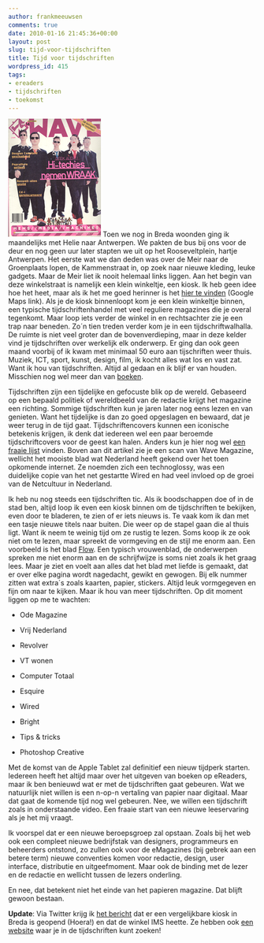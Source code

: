 ```yaml
---
author: frankmeeuwsen
comments: true
date: 2010-01-16 21:45:36+00:00
layout: post
slug: tijd-voor-tijdschriften
title: Tijd voor tijdschriften
wordpress_id: 415
tags:
- ereaders
- tijdschriften
- toekomst
---
```


![Afbeelding](../images/uploadimages/Afbeelding.png) Toen we nog in Breda woonden ging ik maandelijks met Helie naar Antwerpen. We pakten de bus bij ons voor de deur en nog geen uur later stapten we uit op het Rooseveltplein, hartje Antwerpen. Het eerste wat we dan deden was over de Meir naar de Groenplaats lopen, de Kammenstraat in, op zoek naar nieuwe kleding, leuke gadgets. Maar de Meir liet ik nooit helemaal links liggen. Aan het begin van deze winkelstraat is namelijk een klein winkeltje, een kiosk. Ik heb geen idee hoe het heet, maar als ik het me goed herinner is het [hier te vinden](http://maps.google.com/maps/ms?ie=UTF8&hl=nl&msa=0&ll=51.218317,4.414015&spn=0.000951,0.002784&t=h&z=19&msid=105443365242086327304.00047d4e7c75f5af1a7ba) (Google Maps link). Als je de kiosk binnenloopt kom je een klein winkeltje binnen, een typische tijdschriftenhandel met veel reguliere magazines die je overal tegenkomt. Maar loop iets verder de winkel in en rechtsachter zie je een trap naar beneden. Zo´n tien treden verder kom je in een tijdschriftwalhalla. De ruimte is niet veel groter dan de bovenverdieping, maar in deze kelder vind je tijdschriften over werkelijk elk onderwerp. Er ging dan ook geen maand voorbij of ik kwam met minimaal 50 euro aan tijschriften weer thuis. Muziek, ICT, sport, kunst, design, film, ik kocht alles wat los en vast zat. Want ik hou van tijdschriften. Altijd al gedaan en ik blijf er van houden. Misschien nog wel meer dan van [boeken](/boeken-blijven-boeien/).

<!-- more -->

Tijdschriften zijn een tijdelijke en gefocuste blik op de wereld. Gebaseerd op een bepaald politiek of wereldbeeld van de redactie krijgt het magazine een richting. Sommige tijdschriften kun je jaren later nog eens lezen en van genieten. Want het tijdelijke is dan zo goed opgeslagen en bewaard, dat je weer terug in de tijd gaat. Tijdschriftencovers kunnen een iconische betekenis krijgen, ik denk dat iedereen wel een paar beroemde tijdschriftcovers voor de geest kan halen. Anders kun je hier nog wel [een fraaie lijst](http://fishki.net/commentall.php?id=25668) vinden. Boven aan dit artikel zie je een scan van Wave Magazine, wellicht het mooiste blad wat Nederland heeft gekend over het toen opkomende internet. Ze noemden zich een technoglossy, was een duidelijke copie van het net gestartte Wired en had veel invloed op de groei van de Netcultuur in Nederland.

Ik heb nu nog steeds een tijdschriften tic. Als ik boodschappen doe of in de stad ben, altijd loop ik even een kiosk binnen om de tijdschriften te bekijken, even door te bladeren, te zien of er iets nieuws is. Te vaak kom ik dan met een tasje nieuwe titels naar buiten. Die weer op de stapel gaan die al thuis ligt. Want ik neem te weinig tijd om ze rustig te lezen. Soms koop ik ze ook niet om te lezen, maar spreekt de vormgeving en de stijl me enorm aan. Een voorbeeld is het blad [Flow](http://flowmagazine.nl/). Een typisch vrouwenblad, de onderwerpen spreken me niet enorm aan en de schrijfwijze is soms niet zoals ik het graag lees. Maar je ziet en voelt aan alles dat het blad met liefde is gemaakt, dat er over elke pagina wordt nagedacht, gewikt en gewogen. Bij elk nummer zitten wat extra´s zoals kaarten, papier, stickers. Altijd leuk vormgegeven en fijn om naar te kijken. Maar ik hou van meer tijdschriften. Op dit moment liggen op me te wachten:



	
  * Ode Magazine

	
  * Vrij Nederland

	
  * Revolver

	
  * VT wonen

	
  * Computer Totaal

	
  * Esquire

	
  * Wired

	
  * Bright

	
  * Tips & tricks

	
  * Photoshop Creative


Met de komst van de Apple Tablet zal definitief een nieuw tijdperk starten. Iedereen heeft het altijd maar over het uitgeven van boeken op eReaders, maar ik ben benieuwd wat er met de tijdschriften gaat gebeuren. Wat we natuurlijk niet willen is een n-op-n vertaling van papier naar digitaal. Maar dat gaat de komende tijd nog wel gebeuren. Nee, we willen een tijdschrift zoals in onderstaande video. Een fraaie start van een nieuwe leeservaring als je het mij vraagt.









Ik voorspel dat er een nieuwe beroepsgroep zal opstaan. Zoals bij het web ook een compleet nieuwe bedrijfstak van designers, programmeurs en beheerders ontstond, zo zullen ook voor de eMagazines (bij gebrek aan een betere term) nieuwe conventies komen voor redactie, design, user interface, distributie en uitgeefmoment. Maar ook de binding met de lezer en de redactie en wellicht tussen de lezers onderling.

En nee, dat betekent niet het einde van het papieren magazine. Dat blijft gewoon bestaan.

**Update**: Via Twitter krijg ik [het bericht](http://twitter.com/sjacco/status/7860212729) dat er een vergelijkbare kiosk in Breda is geopend (Hoera!) en dat de winkel IMS heette. Ze hebben ook [een website](http://www.imstijdschriften.be/) waar je in de tijdschriften kunt zoeken!
